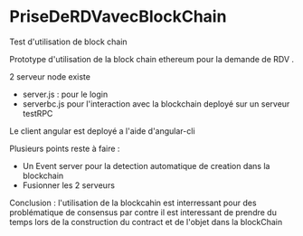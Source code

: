 # PriseDeRDVavecBlockChain
Test d'utilisation de block chain

Prototype d'utilisation de la block chain ethereum pour la demande de RDV .

2 serveur node existe 
 - server.js : pour le login
 - serverbc.js pour l'interaction avec la  blockchain deployé sur un serveur testRPC
 
Le client angular est deployé a l'aide d'angular-cli

Plusieurs points reste à faire :
   - Un Event server pour la detection automatique de creation dans la blockchain
   - Fusionner les 2 serveurs
   
   
 Conclusion : l'utilisation de la blockcahin est interressant pour des problématique de consensus par contre il est interessant de prendre du temps lors de la construction du contract et de l'objet dans la blockChain
